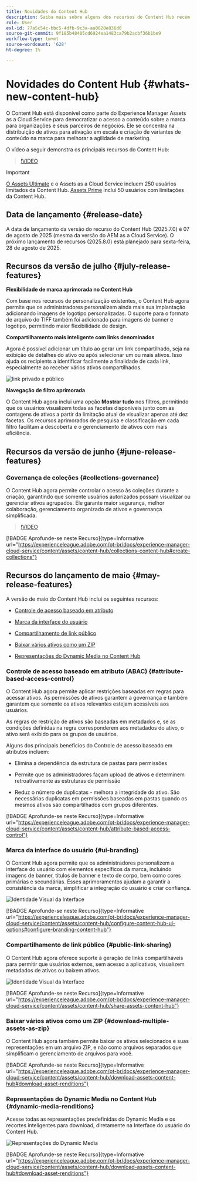 ```yaml
---
title: Novidades do Content Hub
description: Saiba mais sobre alguns dos recursos do Content Hub recém-lançados
role: User
exl-id: 77a5c54c-bbc5-4dfb-9c3a-aa0620e836d0
source-git-commit: 9f185b48405cd6924ea1483ca79b2acbf36b1be9
workflow-type: tm+mt
source-wordcount: '628'
ht-degree: 1%

---
```


# Novidades do Content Hub {#whats-new-content-hub}

O Content Hub está disponível como parte do Experience Manager Assets as a Cloud Service para democratizar o acesso a conteúdo sobre a marca para organizações e seus parceiros de negócios. Ele se concentra na distribuição de ativos para ativação em escala e criação de variantes de conteúdo na marca para melhorar a agilidade de marketing.

O vídeo a seguir demonstra os principais recursos do Content Hub:

>[!VIDEO](https://video.tv.adobe.com/v/3463712)

>[!IMPORTANT]
>
>[O Assets Ultimate](/help/assets/assets-ultimate-overview.md) e o Assets as a Cloud Service incluem 250 usuários limitados da Content Hub. [Assets Prime](/help/assets/assets-prime.md) inclui 50 usuários com limitações da Content Hub.

## Data de lançamento {#release-date}

A data de lançamento da versão do recurso do Content Hub (2025.7.0) é 07 de agosto de 2025 (mesma da versão do AEM as a Cloud Service). O próximo lançamento de recursos (2025.8.0) está planejado para sexta-feira, 28 de agosto de 2025.

## Recursos da versão de julho {#july-release-features}

**Flexibilidade de marca aprimorada no Content Hub**

Com base nos recursos de personalização existentes, o Content Hub agora permite que os administradores personalizem ainda mais sua implantação adicionando imagens de logotipo personalizadas. O suporte para o formato de arquivo do TIFF também foi adicionado para imagens de banner e logotipo, permitindo maior flexibilidade de design.

**Compartilhamento mais inteligente com links denominados**

Agora é possível adicionar um título ao gerar um link compartilhado, seja na exibição de detalhes do ativo ou após selecionar um ou mais ativos. Isso ajuda os recipients a identificar facilmente a finalidade de cada link, especialmente ao receber vários ativos compartilhados.

![link privado e público](/help/assets/assets/shared-link-for-assets.png)

**Navegação de filtro aprimorada**

O Content Hub agora inclui uma opção **Mostrar tudo** nos filtros, permitindo que os usuários visualizem todas as facetas disponíveis junto com as contagens de ativos a partir da limitação atual de visualizar apenas até dez facetas. Os recursos aprimorados de pesquisa e classificação em cada filtro facilitam a descoberta e o gerenciamento de ativos com mais eficiência.

## Recursos da versão de junho {#june-release-features}

### Governança de coleções {#collections-governance}

O Content Hub agora permite controlar o acesso às coleções durante a criação, garantindo que somente usuários autorizados possam visualizar ou gerenciar ativos agrupados. Ele garante maior segurança, melhor colaboração, gerenciamento organizado de ativos e governança simplificada.

>[!VIDEO](https://video.tv.adobe.com/v/3463336)

[!BADGE Aprofunde-se neste Recurso]{type=Informative url="https://experienceleague.adobe.com/pt-br/docs/experience-manager-cloud-service/content/assets/content-hub/collections-content-hub#create-collections"}

## Recursos do lançamento de maio {#may-release-features}

A versão de maio do Content Hub inclui os seguintes recursos:

* [Controle de acesso baseado em atributo](#attribute-based-access-control)

* [Marca da interface do usuário](#ui-branding)

* [Compartilhamento de link público](#public-link-sharing)

* [Baixar vários ativos como um ZIP](#download-multiple-assets-as-zip)

* [Representações do Dynamic Media no Content Hub](#dynamic-media-renditions)

### Controle de acesso baseado em atributo (ABAC) {#attribute-based-access-control}

O Content Hub agora permite aplicar restrições baseadas em regras para acessar ativos. As permissões de ativos garantem a governança e também garantem que somente os ativos relevantes estejam acessíveis aos usuários.

As regras de restrição de ativos são baseadas em metadados e, se as condições definidas na regra corresponderem aos metadados do ativo, o ativo será exibido para os grupos de usuários.

Alguns dos principais benefícios do Controle de acesso baseado em atributos incluem:

* Elimina a dependência da estrutura de pastas para permissões

* Permite que os administradores façam upload de ativos e determinem retroativamente as estruturas de permissão

* Reduz o número de duplicatas - melhora a integridade do ativo. São necessárias duplicatas em permissões baseadas em pastas quando os mesmos ativos são compartilhados com grupos diferentes.

[!BADGE Aprofunde-se neste Recurso]{type=Informative url="https://experienceleague.adobe.com/pt-br/docs/experience-manager-cloud-service/content/assets/content-hub/attribute-based-access-control"}

### Marca da interface do usuário {#ui-branding}

O Content Hub agora permite que os administradores personalizem a interface do usuário com elementos específicos da marca, incluindo imagens de banner, títulos de banner e texto de corpo, bem como cores primárias e secundárias. Esses aprimoramentos ajudam a garantir a consistência da marca, simplificar a integração do usuário e criar confiança.

![Identidade Visual da Interface](/help/assets/assets/content-hub-ui-branding.png)

[!BADGE Aprofunde-se neste Recurso]{type=Informative url="https://experienceleague.adobe.com/pt-br/docs/experience-manager-cloud-service/content/assets/content-hub/configure-content-hub-ui-options#configure-branding-content-hub"}

### Compartilhamento de link público {#public-link-sharing}

O Content Hub agora oferece suporte à geração de links compartilháveis para permitir que usuários externos, sem acesso a aplicativos, visualizem metadados de ativos ou baixem ativos.

![Identidade Visual da Interface](/help/assets/assets/public-and-private-link.png)

[!BADGE Aprofunde-se neste Recurso]{type=Informative url="https://experienceleague.adobe.com/pt-br/docs/experience-manager-cloud-service/content/assets/content-hub/share-assets-content-hub"}

### Baixar vários ativos como um ZIP {#download-multiple-assets-as-zip}

O Content Hub agora também permite baixar os ativos selecionados e suas representações em um arquivo ZIP, e não como arquivos separados que simplificam o gerenciamento de arquivos para você.

[!BADGE Aprofunde-se neste Recurso]{type=Informative url="https://experienceleague.adobe.com/pt-br/docs/experience-manager-cloud-service/content/assets/content-hub/download-assets-content-hub#download-asset-renditions"}

### Representações do Dynamic Media no Content Hub {#dynamic-media-renditions}

Acesse todas as representações predefinidas do Dynamic Media e os recortes inteligentes para download, diretamente na Interface do usuário do Content Hub.

&#x200B;![Representações do Dynamic Media](/help/assets/assets/dm-renditions-content-hub.png)

[!BADGE Aprofunde-se neste Recurso]{type=Informative url="https://experienceleague.adobe.com/pt-br/docs/experience-manager-cloud-service/content/assets/content-hub/download-assets-content-hub#download-asset-renditions"}
